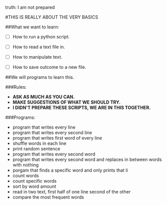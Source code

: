 truth: I am not prepared

#THIS IS REALLY ABOUT THE VERY BASICS

##What we want to learn:

* [ ] How to run a python script. 
* [ ] How to read a text file in.  
* [ ] How to manipulate text.
* [ ] How to save outcome to a new file.



##We will programs to learn this.

###Rules:

* **ASK AS MUCH AS YOU CAN.**
* **MAKE SUGGESTIONS OF WHAT WE SHOULD TRY.**
* **I DIDN'T PREPARE THESE SCRIPTS, WE ARE IN THIS TOGETHER.**

###Programs:  
* program that writes every line  
* program that writes every second line  
* program that writes first word of every line  
* shuffle words in each line  
* print random sentence  
* program that writes every second word   
* program that writes every second word and replaces in between words with nothing  
* porgam that finds a specific word and only prints that li  
* count words  
* count specific words  
* sort by word amount  
* read in two text, first half of one line second of the other  
* compare the most frequent words